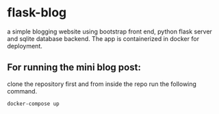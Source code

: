 # flask-blog
a simple blogging website using bootstrap front end, python flask server and sqlite database backend. The app is containerized in docker for deployment. 
</br> 

## For running the mini blog post:
clone the repository first and from inside the repo run the following command. 

``` docker-compose up ```
